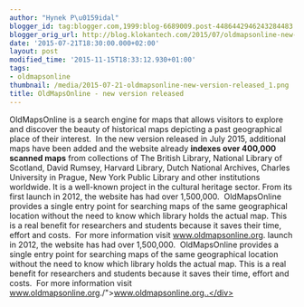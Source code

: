 ```yaml
---
author: "Hynek P\u0159idal"
blogger_id: tag:blogger.com,1999:blog-6689009.post-4486442946243284483
blogger_orig_url: http://blog.klokantech.com/2015/07/oldmapsonline-new-version-released.html
date: '2015-07-21T18:30:00.000+02:00'
layout: post
modified_time: '2015-11-15T18:33:12.930+01:00'
tags:
- oldmapsonline
thumbnail: /media/2015-07-21-oldmapsonline-new-version-released_1.png
title: OldMapsOnline - new version released
---
```


<a href="http://3.bp.blogspot.com/-uH5eLVl4ElI/VkjAhAnLLJI/AAAAAAAAeNU/QYdI49IRl1o/s1600/Screen%2BShot%2B2015-11-15%2Bat%2B18.27.09.png" imageanchor="1" style="clear: right; float: right; margin-bottom: 1em; margin-left: 1em;"></a>OldMapsOnline is a search engine for maps that allows visitors to explore and discover the beauty of historical maps depicting a past geographical place of their interest. 
In the new version released in July 2015, additional maps have been added and the website already <b>indexes over 400,000 scanned maps</b> from collections of The British Library, National Library of Scotland, David Rumsey, Harvard Library, Dutch National Archives, Charles University in Prague, New York Public Library and other institutions worldwide.
It is a well-known project in the cultural heritage sector. From its first launch in 2012, the website has had over 1,500,000.  OldMapsOnline provides a single entry point for searching maps of the same geographical location without the need to know which library holds the actual map. This is a real benefit for researchers and students because it saves their time, effort and costs. 
For more information visit <a href="http://www.oldmapsonline.org/">www.oldmapsonline.org</a>. launch in 2012, the website has had over 1,500,000.  OldMapsOnline provides a single entry point for searching maps of the same geographical location without the need to know which library holds the actual map. This is a real benefit for researchers and students because it saves their time, effort and costs. 
For more information visit <a href="http://www.oldmapsonline.org/">www.oldmapsonline.org</a>./"&gt;www.oldmapsonline.org..</div></div></div>